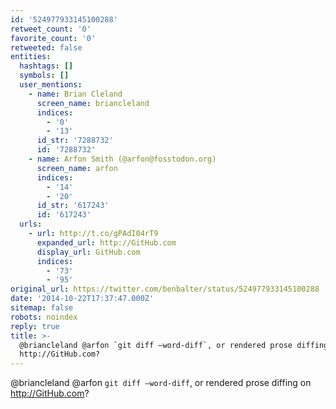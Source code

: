 ```yaml
---
id: '524977933145100288'
retweet_count: '0'
favorite_count: '0'
retweeted: false
entities:
  hashtags: []
  symbols: []
  user_mentions:
    - name: Brian Cleland
      screen_name: briancleland
      indices:
        - '0'
        - '13'
      id_str: '7288732'
      id: '7288732'
    - name: Arfon Smith (@arfon@fosstodon.org)
      screen_name: arfon
      indices:
        - '14'
        - '20'
      id_str: '617243'
      id: '617243'
  urls:
    - url: http://t.co/gPAdI04rT9
      expanded_url: http://GitHub.com
      display_url: GitHub.com
      indices:
        - '73'
        - '95'
original_url: https://twitter.com/benbalter/status/524977933145100288
date: '2014-10-22T17:37:47.000Z'
sitemap: false
robots: noindex
reply: true
title: >-
  @briancleland @arfon `git diff —word-diff`, or rendered prose diffing on
  http://GitHub.com?
---
```


@briancleland @arfon `git diff —word-diff`, or rendered prose diffing on http://GitHub.com?